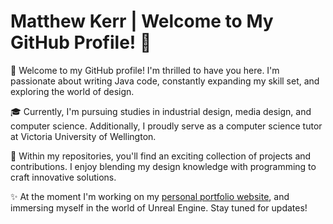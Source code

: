 # Matthew Kerr | Welcome to My GitHub Profile! 👋

👋 Welcome to my GitHub profile! I'm thrilled to have you here. I'm passionate about writing Java code, constantly expanding my skill set, and exploring the world of design.

🎓 Currently, I'm pursuing studies in industrial design, media design, and computer science. Additionally, I proudly serve as a computer science tutor at Victoria University of Wellington. 

🚀 Within my repositories, you'll find an exciting collection of projects and contributions. I enjoy blending my design knowledge with programming to craft innovative solutions. 

✨ At the moment I'm working on my [personal portfolio website](https://emptykerr.github.io), and immersing myself in the world of Unreal Engine. Stay tuned for updates!
